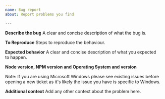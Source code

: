 ```yaml
---
name: Bug report
about: Report problems you find

---
```


**Describe the bug**
A clear and concise description of what the bug is.

**To Reproduce**
Steps to reproduce the behaviour.

**Expected behavior**
A clear and concise description of what you expected to happen.

**Node version, NPM version and Operating System and version**

Note: If you are using Microsoft Windows please see existing issues before opening a new ticket as it's likely the issue you have is specific to Windows.

**Additional context**
Add any other context about the problem here.

